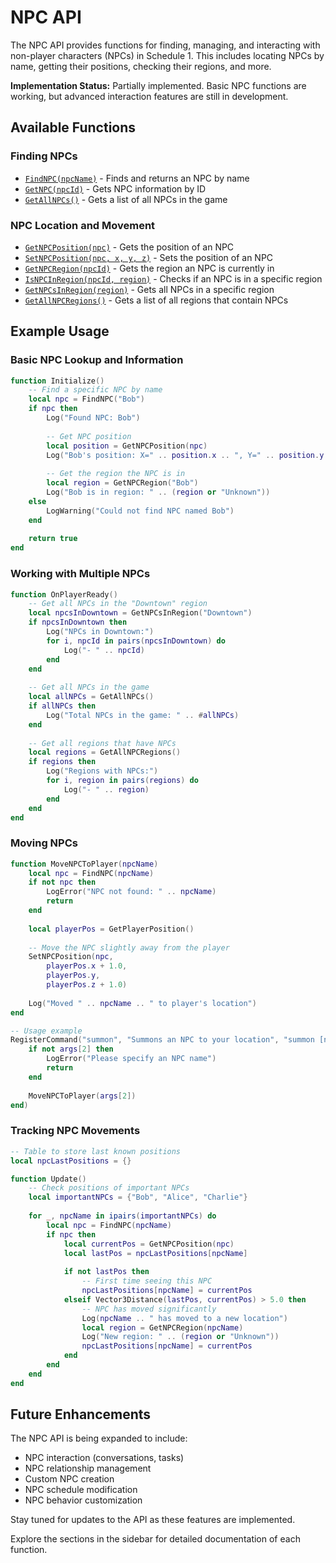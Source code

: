 # NPC API

The NPC API provides functions for finding, managing, and interacting with non-player characters (NPCs) in Schedule 1. This includes locating NPCs by name, getting their positions, checking their regions, and more.

<div class="custom-block warning">
  <p><strong>Implementation Status:</strong> Partially implemented. Basic NPC functions are working, but advanced interaction features are still in development.</p>
</div>

## Available Functions

### Finding NPCs

- [`FindNPC(npcName)`](./finding.md#findnpc) - Finds and returns an NPC by name
- [`GetNPC(npcId)`](./finding.md#getnpc) - Gets NPC information by ID
- [`GetAllNPCs()`](./finding.md#getallnpcs) - Gets a list of all NPCs in the game

### NPC Location and Movement

- [`GetNPCPosition(npc)`](./managing.md#getnpcposition) - Gets the position of an NPC
- [`SetNPCPosition(npc, x, y, z)`](./managing.md#setnpcposition) - Sets the position of an NPC
- [`GetNPCRegion(npcId)`](./managing.md#getnpcregion) - Gets the region an NPC is currently in
- [`IsNPCInRegion(npcId, region)`](./managing.md#isnpcinregion) - Checks if an NPC is in a specific region
- [`GetNPCsInRegion(region)`](./managing.md#getnpcsinregion) - Gets all NPCs in a specific region
- [`GetAllNPCRegions()`](./managing.md#getallnpcregions) - Gets a list of all regions that contain NPCs

## Example Usage

### Basic NPC Lookup and Information

```lua
function Initialize()
    -- Find a specific NPC by name
    local npc = FindNPC("Bob")
    if npc then
        Log("Found NPC: Bob")
        
        -- Get NPC position
        local position = GetNPCPosition(npc)
        Log("Bob's position: X=" .. position.x .. ", Y=" .. position.y .. ", Z=" .. position.z)
        
        -- Get the region the NPC is in
        local region = GetNPCRegion("Bob")
        Log("Bob is in region: " .. (region or "Unknown"))
    else
        LogWarning("Could not find NPC named Bob")
    end
    
    return true
end
```

### Working with Multiple NPCs

```lua
function OnPlayerReady()
    -- Get all NPCs in the "Downtown" region
    local npcsInDowntown = GetNPCsInRegion("Downtown")
    if npcsInDowntown then
        Log("NPCs in Downtown:")
        for i, npcId in pairs(npcsInDowntown) do
            Log("- " .. npcId)
        end
    end
    
    -- Get all NPCs in the game
    local allNPCs = GetAllNPCs()
    if allNPCs then
        Log("Total NPCs in the game: " .. #allNPCs)
    end
    
    -- Get all regions that have NPCs
    local regions = GetAllNPCRegions()
    if regions then
        Log("Regions with NPCs:")
        for i, region in pairs(regions) do
            Log("- " .. region)
        end
    end
end
```

### Moving NPCs

```lua
function MoveNPCToPlayer(npcName)
    local npc = FindNPC(npcName)
    if not npc then
        LogError("NPC not found: " .. npcName)
        return
    end
    
    local playerPos = GetPlayerPosition()
    
    -- Move the NPC slightly away from the player
    SetNPCPosition(npc, 
        playerPos.x + 1.0, 
        playerPos.y, 
        playerPos.z + 1.0)
        
    Log("Moved " .. npcName .. " to player's location")
end

-- Usage example
RegisterCommand("summon", "Summons an NPC to your location", "summon [npcName]", function(args)
    if not args[2] then
        LogError("Please specify an NPC name")
        return
    end
    
    MoveNPCToPlayer(args[2])
end)
```

### Tracking NPC Movements

```lua
-- Table to store last known positions
local npcLastPositions = {}

function Update()
    -- Check positions of important NPCs
    local importantNPCs = {"Bob", "Alice", "Charlie"}
    
    for _, npcName in ipairs(importantNPCs) do
        local npc = FindNPC(npcName)
        if npc then
            local currentPos = GetNPCPosition(npc)
            local lastPos = npcLastPositions[npcName]
            
            if not lastPos then
                -- First time seeing this NPC
                npcLastPositions[npcName] = currentPos
            elseif Vector3Distance(lastPos, currentPos) > 5.0 then
                -- NPC has moved significantly
                Log(npcName .. " has moved to a new location")
                local region = GetNPCRegion(npcName)
                Log("New region: " .. (region or "Unknown"))
                npcLastPositions[npcName] = currentPos
            end
        end
    end
end
```

## Future Enhancements

The NPC API is being expanded to include:

- NPC interaction (conversations, tasks)
- NPC relationship management
- Custom NPC creation
- NPC schedule modification
- NPC behavior customization

Stay tuned for updates to the API as these features are implemented.

Explore the sections in the sidebar for detailed documentation of each function. 